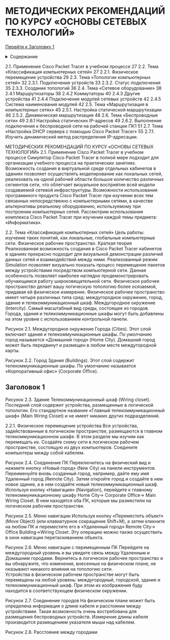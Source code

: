 # МЕТОДИЧЕСКИХ РЕКОМЕНДАЦИЙ ПО КУРСУ «ОСНОВЫ СЕТЕВЫХ ТЕХНОЛОГИЙ»	

[Перейти к Заголовку 1](#title1)





<details>
 <details>
  <summary>Применение Cisco Packet Tracer в учебном процессе</summary>
 авыва
 </details>
 <summary>Содержание</summary>
</details>


2.1. Применение Cisco Packet Tracer в учебном процессе	27
2.2. Тема «Классификация компьютерных сетей»	27
2.2.1. Физическое перемещение устройства	29
2.3. Тема «Топологии компьютерных сетей»	32
2.3.1. Подключение устройств	33
2.3.2. Статус подключения	35
2.3.3. Создание топологий	36
2.4. Тема «Сетевое оборудование»	38
2.4.1 Маршрутизаторы	38
2.4.2 Коммутаторы	40
2.4.3 Другие устройства	41
2.4.4 Подключение модулей сетевых устройств	42
2.4.5 Система наименования модулей	42
2.5. Тема «Маршрутизация в компьютерных сетях»	45
2.5.1. Настройка статической маршрутизации	46
2.5.2. Динамическая маршрутизация	48
2.6. Тема «Беспроводные сети»	49
2.6.1 Настройка статических IP-адресов	49
2.6.2. Выполнение подключения к беспроводной сети на рабочей станции ПК1	51
2.7. Тема «Настройка DHCP сервера с помощью Cisco Packet Tracer»	55
2.7.1. Изучить динамический метод распределения IP-адресации.


МЕТОДИЧЕСКИХ РЕКОМЕНДАЦИЙ ПО КУРСУ «ОСНОВЫ СЕТЕВЫХ ТЕХНОЛОГИЙ»
2.1. Применение Cisco Packet Tracer в учебном процессе
Симулятор Cisco Packet Tracer в полной мере подходит для организации учебного процесса на практических занятиях. Возможность создания в виртуальной среде отдельных кабинетов в зданиях позволяет осуществлять моделирование как локальных сетей, реализовать на одной рабочей области большое количество различных сегментов сети, что облегчает визуальное восприятие всей модели создаваемой сетевой инфраструктуры.
 Возможности использования программного продукта Cisco Packet Tracer при изучении всех тем связанных непосредственно с компьютерными сетями, в качестве альтернативы реальному оборудованию, используемому при построении компьютерных сетей.
Рассмотрим использования комплекса Cisco Packet Tracer при изучении каждой темы предмета: «Информатика».


2.2. Тема «Классификация компьютерных сетей»
Цель работы: изучение таких понятий, как локальные, глобальные компьютерные сети. Физическое рабочее пространство.
Краткая теория
Реализованная возможность создания в Cisco Packet Tracer кабинетов в зданиях прекрасно подходит для визуальной демонстрации различий данных сетей и взаимодействий между ними. Реализованный режим Simulation позволяет визуально показать процесс перемещения пакетов между устройствами посредством компьютерной сети. Данная особенность позволяет наиболее наглядно продемонстрировать обучающимся работу широковещательной сети.
Физическое рабочее пространство делает вашу логическую топологию более осязаемой, придавая ей физическое измерение. Физическое рабочее пространство имеет четыре различных типа сред: междугородное окружение, город, здание и телекоммуникационный шкаф. 
Междугородное окружение (Intercity). Самый масштабный вид среды, состоящее из городов. Города, здания и телекоммуникационные шкафы могут быть добавлены на этом уровне с использованием контрольной панели. 

Рисунок 2.1. Междугородное окружение
Города (Cities). Этот слой включает здания и телекоммуникационные шкафы. По умолчанию город называется «Домашний город» (Home City). Домашний город может быть передвинут и размещен в любом месте междугородной карты. 

Рисунок 2.2. Город
Здания (Buildings). Этот слой содержит телекоммуникационные шкафы. По умолчанию называется «Корпоративный офис» (Corporate Office). 


## <a id="title1">Заголовок 1</a>

Рисунок 2.3. Здание
Телекоммуникационный шкаф (Wiring closet). Последний слой содержит устройства, размещенные в логической топологии. Его стандартное название «Главный телекоммуникационный шкаф» (Main Wiring Closet) и не имеет никаких других подразделений. 


2.2.1. Физическое перемещение устройства
Все устройства, задействованные в логическом пространстве, размещаются в главном телекоммуникационном шкафе. В этом разделе мы изучим как перемещать их.
Создайте схему сети в логическом рабочем пространстве, состоящую из двух компьютеров. Соедините компьютеры между собой кабелем. 

Рисунок 2.4. Соединение ПК
Переключитесь на физический вид и нажмите кнопку «Новый город» (New City) на панели инструментов. Переименуйте вновь созданный город, например, дайте ему имя Удаленный город (Remote City). Затем откройте город и создайте в нем новое здание, а в нем создайте новый телекоммуникационный шкаф. 
Используя кнопку «Навигация» (Navigation), перейдите к главному телекоммуникационному шкафу Home City→ Corporate Office→ Main Wiring Closet. В нем находятся оба ПК, которые мы разместили на логическом рабочем пространстве.

Рисунок 2.5. Меню навигации
Используя кнопку «Переместить объект» (Move Object) (или клавиатурное сокращение Shift+M), а затем кликните на любом ПК и переместите его в «Удаленный город» Remote City→ Office Building→Wiring Closet. Эту операцию можно также осуществить в окне навигации перетаскиванием объекта.  

Рисунок 2.6. Меню навигации с перемещенным ПК
Перейдите на междугородный уровень и вы увидите связь между Удаленным и Домашним городами. Вернитесь в логическое рабочее пространство и вы обнаружите, что изменения, внесенные на физическом плане, не оказывают никакого влияния на топологию сети.  
Устройства в физическом рабочем пространстве могут быть перемещены на любой уровень: междугородный, городской, здание и телекоммуникационный шкаф. При этом их изображения буду находится в соответствующем физическом окружении. 

Рисунок 2.7. Соединение городов
На физическом плане может быть определена информация о длине кабеля и расстоянии между устройствами. Такая возможность очень востребована для размещения беспроводных устройств. Измерение длины кабеля производится размещением указателя мыши над кабелем.

Рисунок 2.8. Расстояние между городами
